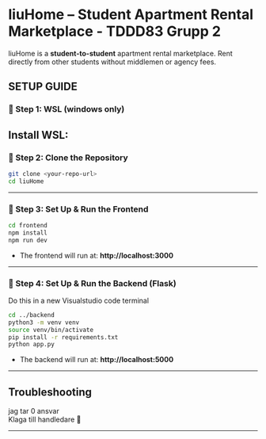 # liuHome – Student Apartment Rental Marketplace - TDDD83 Grupp 2

liuHome is a **student-to-student** apartment rental marketplace. Rent directly from other students without middlemen or agency fees.

## SETUP GUIDE

### **🔹 Step 1: WSL (windows only)**
Install WSL: 
---

### **🔹 Step 2: Clone the Repository**
```bash
git clone <your-repo-url>
cd liuHome
```
---
### **🔹 Step 3: Set Up & Run the Frontend**
```bash
cd frontend
npm install
npm run dev
```
- The frontend will run at: **http://localhost:3000**

---

### **🔹 Step 4: Set Up & Run the Backend (Flask)**
Do this in a new Visualstudio code terminal
```bash
cd ../backend
python3 -m venv venv       
source venv/bin/activate    
pip install -r requirements.txt 
python app.py
```
- The backend will run at: **http://localhost:5000**

---

## Troubleshooting
jag tar 0 ansvar  
Klaga till handledare 🙏   



---
